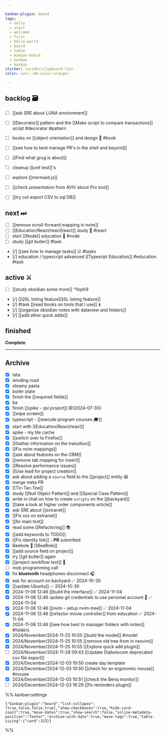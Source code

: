 ```yaml
---

kanban-plugin: board
tags:
  - hello
  - start
  - welcome
  - first
  - hello-world
  - board
  - table
  - kanban-board
  - kanban
  - kankan
sticker: lucide//clipboard-list
color: var(--mk-color-orange)

---
```


## backlog 🗃

- [ ] [[ask SRE about LUNA environment]]
- [ ] [[Decorator]] pattern and the [[Make script to compare transactions]] script #decorator #pattern
- [ ] books on [[object orientation]] and design 📘 #book
- [ ] [[see how to best manage PR's in the shell and beyond]]
- [ ] [[Find what grug is about]]
- [ ] cleanup [[unit test]]'s
- [ ] explore [[mermaid.js]]
- [ ] [[check presentation from AVIV about Pro tool]]
- [ ] [[try out export CSV to sql DB]]


## next ⏭

- [ ] [[remove scroll-forward mapping in nvim]]
- [ ] [[Education/React/react|react]] study 🎒 #react
- [ ] start [[Node]] education 🏫 #node
- [ ] study [[git butler]] #task
- [/] [[see how to manage tasks]] ☑ #tasks
- [/] education / typescript advanced [[Typesript Education]] #education #task


## active ⚔

- [ ] [[study obsidian some more]] ^1lqsh9
- [/] [[QSL listing feature|QSL listing feature]]
- [/] #task [[read books on tools that I use]] ⏫
- [/] [[organize obsidian notes with dataview and folders]]
- [/] [[add other quick adds]]


## finished

**Complete**


***

## Archive

- [x] tata
- [x] winding road
- [x] steamy pasta
- [x] boiler plate
- [x] finish the [[required fields]]
- [x] ba
- [x] finish [[spike - qsl project]] @{2024-07-30}
- [x] [[wipe screen]]
- [x] typescript - [[execute program courses 🎓]]
- [x] start with [[Education/React/react]]
- [x] spike - my tile cache
- [x] [[switch over to Firefox]]
- [x] [[Gather information on the transition]]
- [x] [[Fix nvim mappings]]
- [x] [[ask about features on the CRM]]
- [x] [[remove tab mapping for insert]]
- [x] [[Resolve performance issues]]
- [x] [[Use lead for project creation]]
- [x] ask about adding a `source` field to the [[project]] entity 😷
- [x] merge meta PR
- [x] [[Tic-Tac-Toe]]
- [x] study [[Null Object Pattern]] and [[Special Case Pattern]]
- [x] write in chat on how to create `scripts` on the [[backyard]]
- [x] [[take a look at higher order components article]]
- [x] ask SRE about [[extranet]]
- [x] [[Fix xss on extranet]]
- [x] [[fix main test]]
- [x] read some [[Refactoring]] 📚
- [x] [[add keywords to TODO]]
- [x] [[Fix identity link]] - **PR** submitted
- [x] Beebole 🐝 [[BeeBole]]
- [x] [[add source field on project]]
- [x] try [[git butler]] again
- [x] [[project workflow test]] 🧪
- [ ] mob programming call
- [x] fix **bluetooth** headphones disconnect 🎧
- [x] ask for account on backyard ✅ 2024-10-30
- [x] [[update Ubuntu]] ✅ 2024-10-30
- [x] 2024-11-06 12:46 [[build the interface]] ✅ 2024-11-04
- [x] 2024-11-06 12:46 update git credentials to use personal account 🐙 ✅ 2024-11-04
- [x] 2024-11-06 12:46 [[nvim - setup nvim-tree]] ✅ 2024-11-04
- [x] 2024-11-06 12:46 [[refactor movie controller]] from education ✅ 2024-11-04
- [x] 2024-11-06 12:46 [[see how best to manager folders with notes]] #folders
- [x] 2024/November/2024-11-25 10:55 [[build the model]] #model
- [x] 2024/November/2024-11-25 10:55 [[remove old tree from in neovim]]
- [x] 2024/November/2024-11-25 10:55 [[Explore quick add plugin]]
- [ ] 2024/November/2024-11-28 09:43 [[Update Diabolocom deprecated csv file export]]
- [x] 2024/December/2024-12-03 10:50 create day template
- [x] 2024/December/2024-12-03 10:50 [[check for an ergonomic mouse]] #mouse
- [x] 2024/December/2024-12-03 10:51 [[check the Benq monitor]]
- [ ] 2024/December/2024-12-03 16:29 [[fix reminders plugin]]

%% kanban:settings
```
{"kanban-plugin":"board","list-collapse":[true,false,false,true],"show-checkboxes":true,"hide-card-count":true,"move-dates":true,"show-search":false,"inline-metadata-position":"footer","archive-with-date":true,"move-tags":true,"table-sizing":{"card":323}}
```
%%